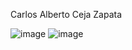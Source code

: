 Carlos Alberto Ceja Zapata 


![image](https://user-images.githubusercontent.com/73798412/202330876-3aef822a-edfd-49e2-a7b0-5f9466904571.png)
![image](https://user-images.githubusercontent.com/73798412/202330940-ce2a73bd-8b3e-4616-8d57-a82974126b68.png)
